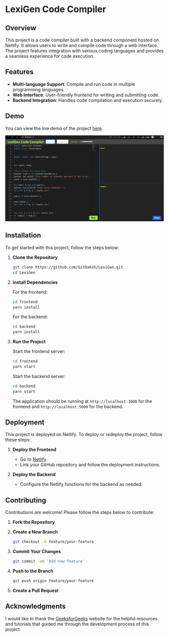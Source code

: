 # LexiGen Code Compiler

## Overview

This project is a code compiler built with a backend component hosted on Netlify. It allows users to write and compile code through a web interface. The project features integration with various coding languages and provides a seamless experience for code execution.

## Features

- **Multi-language Support**: Compile and run code in multiple programming languages.
- **Web Interface**: User-friendly frontend for writing and submitting code.
- **Backend Integration**: Handles code compilation and execution securely.

## Demo

You can view the live demo of the project [here](https://your-live-demo-url.netlify.app).

![Project Screenshot](https://github.com/GitDaksh/LexiGen/blob/main/code-compiler/lexigen.png)

## Installation

To get started with this project, follow the steps below:

1. **Clone the Repository**

   ```bash
   git clone https://github.com/GitDaksh/LexiGen.git
   cd LexiGen

2. **Install Dependencies**

   For the frontend:

   ```bash
   cd frontend
   yarn install
   ```

   For the backend:

   ```bash
   cd backend
   yarn install
   ```

3. **Run the Project**

   Start the frontend server:

   ```bash
   cd frontend
   yarn start
   ```

   Start the backend server:

   ```bash
   cd backend
   yarn start
   ```

   The application should be running at `http://localhost:3000` for the frontend and `http://localhost:5000` for the backend.

## Deployment

This project is deployed on Netlify. To deploy or redeploy the project, follow these steps:

1. **Deploy the Frontend**

   - Go to [Netlify](https://app.netlify.com/).
   - Link your GitHub repository and follow the deployment instructions.

2. **Deploy the Backend**

   - Configure the Netlify functions for the backend as needed.

## Contributing

Contributions are welcome! Please follow the steps below to contribute:

1. **Fork the Repository**

2. **Create a New Branch**

   ```bash
   git checkout -b feature/your-feature
   ```

3. **Commit Your Changes**

   ```bash
   git commit -am 'Add new feature'
   ```

4. **Push to the Branch**

   ```bash
   git push origin feature/your-feature
   ```

5. **Create a Pull Request**

## Acknowledgments

I would like to thank the [GeeksforGeeks](https://www.geeksforgeeks.org/) website for the helpful resources and tutorials that guided me through the development process of this project.
